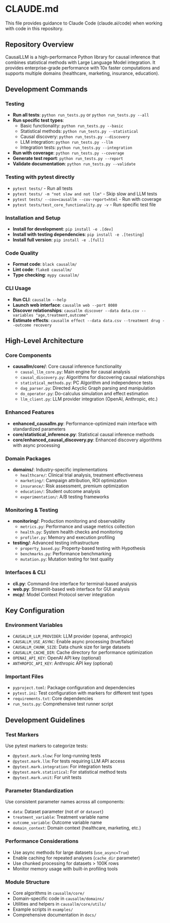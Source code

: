 # CLAUDE.md

This file provides guidance to Claude Code (claude.ai/code) when working with code in this repository.

## Repository Overview

CausalLLM is a high-performance Python library for causal inference that combines statistical methods with Large Language Model integration. It provides enterprise-grade performance with 10x faster computations and supports multiple domains (healthcare, marketing, insurance, education).

## Development Commands

### Testing
- **Run all tests**: `python run_tests.py` or `python run_tests.py --all`
- **Run specific test types**:
  - Basic functionality: `python run_tests.py --basic`
  - Statistical methods: `python run_tests.py --statistical` 
  - Causal discovery: `python run_tests.py --discovery`
  - LLM integration: `python run_tests.py --llm`
  - Integration tests: `python run_tests.py --integration`
- **Run with coverage**: `python run_tests.py --coverage`
- **Generate test report**: `python run_tests.py --report`
- **Validate documentation**: `python run_tests.py --validate`

### Testing with pytest directly
- `pytest tests/` - Run all tests
- `pytest tests/ -m "not slow and not llm"` - Skip slow and LLM tests
- `pytest tests/ --cov=causallm --cov-report=html` - Run with coverage
- `pytest tests/test_core_functionality.py -v` - Run specific test file

### Installation and Setup
- **Install for development**: `pip install -e .[dev]`
- **Install with testing dependencies**: `pip install -e .[testing]`
- **Install full version**: `pip install -e .[full]`

### Code Quality
- **Format code**: `black causallm/`
- **Lint code**: `flake8 causallm/`
- **Type checking**: `mypy causallm/`

### CLI Usage
- **Run CLI**: `causallm --help`
- **Launch web interface**: `causallm web --port 8080`
- **Discover relationships**: `causallm discover --data data.csv --variables "age,treatment,outcome"`
- **Estimate effects**: `causallm effect --data data.csv --treatment drug --outcome recovery`

## High-Level Architecture

### Core Components
- **causallm/core/**: Core causal inference functionality
  - `causal_llm_core.py`: Main engine for causal analysis
  - `causal_discovery.py`: Algorithms for discovering causal relationships  
  - `statistical_methods.py`: PC Algorithm and independence tests
  - `dag_parser.py`: Directed Acyclic Graph parsing and manipulation
  - `do_operator.py`: Do-calculus simulation and effect estimation
  - `llm_client.py`: LLM provider integration (OpenAI, Anthropic, etc.)

### Enhanced Features
- **enhanced_causallm.py**: Performance-optimized main interface with standardized parameters
- **core/statistical_inference.py**: Statistical causal inference methods
- **core/enhanced_causal_discovery.py**: Enhanced discovery algorithms with async processing

### Domain Packages
- **domains/**: Industry-specific implementations
  - `healthcare/`: Clinical trial analysis, treatment effectiveness
  - `marketing/`: Campaign attribution, ROI optimization  
  - `insurance/`: Risk assessment, premium optimization
  - `education/`: Student outcome analysis
  - `experimentation/`: A/B testing frameworks

### Monitoring & Testing
- **monitoring/**: Production monitoring and observability
  - `metrics.py`: Performance and usage metrics collection
  - `health.py`: System health checks and monitoring
  - `profiler.py`: Memory and execution profiling
- **testing/**: Advanced testing infrastructure
  - `property_based.py`: Property-based testing with Hypothesis
  - `benchmarks.py`: Performance benchmarking
  - `mutation.py`: Mutation testing for test quality

### Interfaces & CLI
- **cli.py**: Command-line interface for terminal-based analysis
- **web.py**: Streamlit-based web interface for GUI analysis
- **mcp/**: Model Context Protocol server integration

## Key Configuration

### Environment Variables
- `CAUSALLM_LLM_PROVIDER`: LLM provider (openai, anthropic)
- `CAUSALLM_USE_ASYNC`: Enable async processing (true/false)
- `CAUSALLM_CHUNK_SIZE`: Data chunk size for large datasets
- `CAUSALLM_CACHE_DIR`: Cache directory for performance optimization
- `OPENAI_API_KEY`: OpenAI API key (optional)
- `ANTHROPIC_API_KEY`: Anthropic API key (optional)

### Important Files
- `pyproject.toml`: Package configuration and dependencies
- `pytest.ini`: Test configuration with markers for different test types
- `requirements.txt`: Core dependencies
- `run_tests.py`: Comprehensive test runner script

## Development Guidelines

### Test Markers
Use pytest markers to categorize tests:
- `@pytest.mark.slow`: For long-running tests
- `@pytest.mark.llm`: For tests requiring LLM API access
- `@pytest.mark.integration`: For integration tests
- `@pytest.mark.statistical`: For statistical method tests
- `@pytest.mark.unit`: For unit tests

### Parameter Standardization
Use consistent parameter names across all components:
- `data`: Dataset parameter (not `df` or `dataset`)
- `treatment_variable`: Treatment variable name
- `outcome_variable`: Outcome variable name  
- `domain_context`: Domain context (healthcare, marketing, etc.)

### Performance Considerations
- Use async methods for large datasets (`use_async=True`)
- Enable caching for repeated analyses (`cache_dir` parameter)
- Use chunked processing for datasets > 100K rows
- Monitor memory usage with built-in profiling tools

### Module Structure
- Core algorithms in `causallm/core/`
- Domain-specific code in `causallm/domains/`
- Utilities and helpers in `causallm/core/utils/`
- Example scripts in `examples/`
- Comprehensive documentation in `docs/`